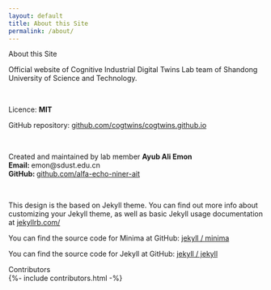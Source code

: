 ```yaml
---
layout: default
title: About this Site
permalink: /about/
---
```


<div class="container mt-3">
<div class="fs-4 fw-semibold border-bottom mb-3">
    <i class="bi bi-info-circle"></i>
    About this Site
</div>

Official website of Cognitive Industrial Digital Twins Lab team of Shandong University of Science and Technology.

<br>

Licence: <b>MIT</b>

<p>
GitHub repository: <a target="_blank" href="https://github.com/cogtwins/cogtwins.github.io" class="mb-3">github.com/cogtwins/cogtwins.github.io</a>
</p>

<br>

<p>
Created and maintained by lab member <b>Ayub Ali Emon</b>
<br>
<b>Email: </b> emon@sdust.edu.cn
<br>
<b>GitHub: </b><a target="_blank" href="https://github.com/alfa-echo-niner-ait">
github.com/alfa-echo-niner-ait
</a>
</p>

<br>

<p>
This design is the based on Jekyll theme. You can find out more info about customizing your Jekyll theme, as well as basic Jekyll usage documentation at <a href="https://jekyllrb.com/" target="_blank">jekyllrb.com/</a>
</p>

<p>
  You can find the source code for Minima at GitHub:
  <a href="https://github.com/jekyll/minima" target="_blank">jekyll / minima</a>
</p>

<p>
  You can find the source code for Jekyll at GitHub: <a href="https://github.com/jekyll/jekyll" target="_blank">jekyll / jekyll</a>
</p>

<div class="fs-4 fw-semibold border-bottom mb-3 mt-3">
    <i class="bi bi-git"></i>
    Contributors
</div>
{%- include contributors.html -%}

</div>